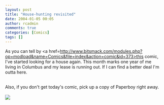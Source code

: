 ```yaml
---
layout: post
title: "House-hunting revisited"
date: 2004-01-05 00:05
author: rcadmin
comments: true
categories: [Comics]
tags: []
---
```

As you can tell by <a href=http://www.bitsmack.com/modules.php?op=modload&name=Comics&file=index&action=comic&id=373>this comic,</a> I've started looking for a house again. This month marks one year of me living in Columbus and my lease is running out. If I can find a better deal I'm outta here.
<br />

<br />
Also, if you don't get today's comic, pick up a copy of Paperboy right away.<Br><br><!--more--><img src='/wp/wp-content/comics/20040105.gif' alt'' />
